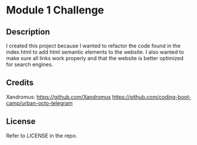 # Module 1 Challenge

## Description

I created this project because I wanted to refactor the code found in the index.html to add html semantic elements to the website. I also wanted to make sure all links work properly and that the website is better optimized for search engines.

## Credits
Xandromus:
https://github.com/Xandromus
https://github.com/coding-boot-camp/urban-octo-telegram


## License
 Refer to LICENSE in the repo.
